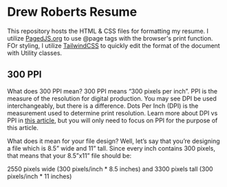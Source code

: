 # Drew Roberts Resume

This repository hosts the HTML & CSS files for formatting my resume. I utilize [PagedJS.org](https://pagedjs.org/documentation/2-getting-started-with-paged.js/) to use @page tags with the browser's print function. FOr styling, I utilize [TailwindCSS](https://tailwindcss.com/docs/installation/play-cdn) to quickly edit the format of the document with Utility classes.

## 300 PPI

What does 300 PPI mean?
300 PPI means “300 pixels per inch”. PPI is the measure of the resolution for digital production. You may see DPI be used interchangeably, but there is a difference. Dots Per Inch (DPI) is the measurement used to determine print resolution. Learn more about DPI vs PPI in [this article](https://www.printivity.com/insights/2022/05/26/dpi-vs-ppi/), but you will only need to focus on PPI for the purpose of this article.

What does it mean for your file design? Well, let’s say that you’re designing a file which is 8.5” wide and 11” tall. Since every inch contains 300 pixels, that means that your 8.5”x11” file should be:

2550 pixels wide (300 pixels/inch * 8.5 inches) and
3300 pixels tall (300 pixels/inch * 11 inches)
